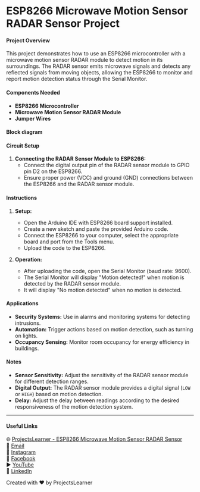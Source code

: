 # ESP8266 Microwave Motion Sensor RADAR Sensor Project

#### Project Overview
This project demonstrates how to use an ESP8266 microcontroller with a microwave motion sensor RADAR module to detect motion in its surroundings. The RADAR sensor emits microwave signals and detects any reflected signals from moving objects, allowing the ESP8266 to monitor and report motion detection status through the Serial Monitor.

#### Components Needed
- **ESP8266 Microcontroller**
- **Microwave Motion Sensor RADAR Module**
- **Jumper Wires**

#### Block diagram


#### Circuit Setup
1. **Connecting the RADAR Sensor Module to ESP8266:**
   - Connect the digital output pin of the RADAR sensor module to GPIO pin D2 on the ESP8266.
   - Ensure proper power (VCC) and ground (GND) connections between the ESP8266 and the RADAR sensor module.

#### Instructions
1. **Setup:**
   - Open the Arduino IDE with ESP8266 board support installed.
   - Create a new sketch and paste the provided Arduino code.
   - Connect the ESP8266 to your computer, select the appropriate board and port from the Tools menu.
   - Upload the code to the ESP8266.

2. **Operation:**
   - After uploading the code, open the Serial Monitor (baud rate: 9600).
   - The Serial Monitor will display "Motion detected!" when motion is detected by the RADAR sensor module.
   - It will display "No motion detected" when no motion is detected.

#### Applications
- **Security Systems:** Use in alarms and monitoring systems for detecting intrusions.
- **Automation:** Trigger actions based on motion detection, such as turning on lights.
- **Occupancy Sensing:** Monitor room occupancy for energy efficiency in buildings.

#### Notes
- **Sensor Sensitivity:** Adjust the sensitivity of the RADAR sensor module for different detection ranges.
- **Digital Output:** The RADAR sensor module provides a digital signal (`LOW` or `HIGH`) based on motion detection.
- **Delay:** Adjust the delay between readings according to the desired responsiveness of the motion detection system.

---

#### Useful Links
🌐 [ProjectsLearner - ESP8266 Microwave Motion Sensor RADAR Sensor](https://projectslearner.com/learn/esp8266-microwave-motion-sensor-radar-sensor)  
📧 [Email](mailto:projectslearner@gmail.com)  
📸 [Instagram](https://www.instagram.com/projectslearner/)  
📘 [Facebook](https://www.facebook.com/projectslearner)  
▶️ [YouTube](https://www.youtube.com/@ProjectsLearner)  
📘 [LinkedIn](https://www.linkedin.com/in/projectslearner)

Created with ❤️ by ProjectsLearner